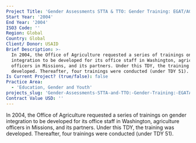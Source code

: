 ```yaml
---
Project Title: 'Gender Assessments STTA & TTO: Gender Training: EGAT/AG (TDY 32)'
Start Year: '2004'
End Year: '2004'
ISO3 Code: ''
Region: Global
Country: Global
Client/ Donor: USAID
Brief Description: >-
  In 2004, the Office of Agriculture requested a series of trainings on gender
  integration to be developed for its office staff in Washington, agriculture
  officers in Missions, and its partners. Under this TDY, the training was
  developed. Thereafter, four trainings were conducted (under TDY 51).
Is Current Project? (true/false): false
Practice Area:
  - 'Education, Gender and Youth'
projects_slug: 'Gender-Assessments-STTA-and-TTO:-Gender-Training:-EGATAG-(TDY-32)'
Contract Value USD: ''
---
```

In 2004, the Office of Agriculture requested a series of trainings on gender integration to be developed for its office staff in Washington, agriculture officers in Missions, and its partners. Under this TDY, the training was developed. Thereafter, four trainings were conducted (under TDY 51).